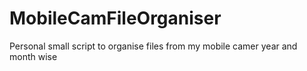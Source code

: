 # MobileCamFileOrganiser
Personal small script to organise files from my mobile camer year and month wise
